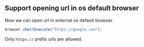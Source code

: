## Support opening url in os default browser

Now we can open url in external os default browser.

```typescript
browser.shellExecute("https://google.com");
```

Only `https://` prefix urls are allowed.
